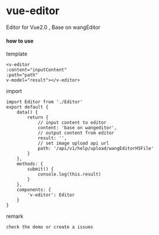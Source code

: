 # vue-editor


Editor for Vue2.0 , Base on wangEditor

#### how to use


template

    <v-editor
    :content="inputContent"
    :path="path"
    v-model="result"></v-editor>


import

    import Editor from './Editor'
    export default {
        data() {
            return {
                // input content to editor
                content: 'base on wangeditor',
                // output content from editor
                result: '',
                // set image upload api url
                path: '/api/v1/help/upload/wangEditorH5File'
            }
        },
        methods: {
            submit() {
                console.log(this.result)
            }
        },
        components: {
            'v-editor': Editor
        }
    }

remark

    check the demo or create a issues
